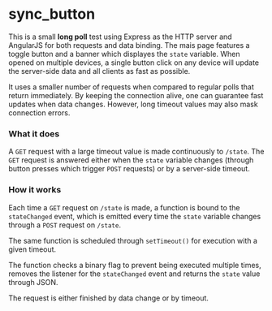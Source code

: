 # sync_button

This is a small **long poll** test using Express as the HTTP server and AngularJS for both requests and data binding. The mais page features a toggle button and a banner which displayes the `state` variable. When opened on multiple devices, a single button click on any device will update the server-side data and all clients as fast as possible.

It uses a smaller number of requests when compared to regular polls that return immediately. By keeping the connection alive, one can guarantee fast updates when data changes. However, long timeout values may also mask connection errors.

### What it does

A `GET` request with a large timeout value is made continuously to `/state`.
The `GET` request is answered either when the `state` variable changes (through button presses which trigger `POST` requests) or by a server-side timeout.



### How it works

Each time a `GET` request on `/state` is made, a function is bound to the `stateChanged` event, which is emitted every time the `state` variable changes through a `POST` request on `/state`.

The same function is scheduled through `setTimeout()` for execution with a given timeout.

The function checks a binary flag to prevent being executed multiple times, removes the listener for the `stateChanged` event and returns the `state` value through JSON.

The request is either finished by data change or by timeout.
